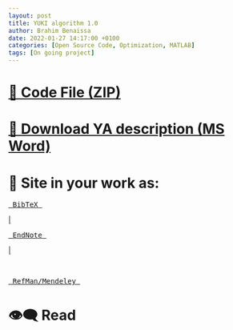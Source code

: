 ```yaml
---
layout: post
title: YUKI algorithm 1.0
author: Brahim Benaissa
date: 2022-01-27 14:17:00 +0100
categories: [Open Source Code, Optimization, MATLAB]
tags: [On going project]
---
```



# <a target="_blank" href="{{ site.baseurl }}{% link /assets/files/Projects/YUKI ALGORITHM 1.0/YUKI ALGORITHM 1.0.docx %}"  download> 📂 Code File (ZIP)</a>


# <a target="_blank" href="{{ site.baseurl }}{% link /assets/files/Projects/YUKI ALGORITHM 1.0/YUKI ALGORITHM 1.0.docx %}"  download> 📎 Download YA description (MS Word)</a>


# 🏁 Site in your work as:

<p align="center">

<a href="https://scholar.googleusercontent.com/scholar.bib?q=info:i1juFqyohlwJ:scholar.google.com/&output=citation&scisdr=CgUEFFNIEJC8jQY6IrQ:AAGBfm0AAAAAYfI_OrTIVm8Rlwh3Q1WaaZnr80cNt3oS&scisig=AAGBfm0AAAAAYfI_OuEQH7F473Pn539pcJYtyb1iftPO&scisf=4&ct=citation&cd=0&hl=en&scfhb=1"  download>  <pre>  BibTeX  </pre>  |</a>

<a href="https://scholar.googleusercontent.com/scholar.enw?q=info:i1juFqyohlwJ:scholar.google.com/&output=citation&scisdr=CgUEFFNIEJC8jQY6Zlc:AAGBfm0AAAAAYfI_flcIcB9-vke433O4XEzccG0o9TXl&scisig=AAGBfm0AAAAAYfI_fi0KVy1Dya2LB_UaY9sPQSTi1FyG&scisf=3&ct=citation&cd=0&hl=en&scfhb=1"  download> <pre>  EndNote  </pre> |</a>

<a href="https://scholar.googleusercontent.com/scholar.ris?q=info:i1juFqyohlwJ:scholar.google.com/&output=citation&scisdr=CgUEFFNIEJC8jQY6jOk:AAGBfm0AAAAAYfI_lOmIrkpyG6kEhc_U55aIiWqTLP7a&scisig=AAGBfm0AAAAAYfI_lGM8Wv_htvhh7nQiiD1qmJNl0VJo&scisf=2&ct=citation&cd=0&hl=en&scfhb=1"  download> <br /> <pre>  RefMan/Mendeley  </pre>  </a>

</p>


<!--
# 📺 Watch:

[![IMAGE ALT TEXT](http://img.youtube.com/vi/Jz3TDvnZ3zo/0.jpg)](http://www.youtube.com/watch?v=Jz3TDvnZ3zo "Video Title")

-->


# 👁️‍🗨️ Read
<object data="{{ site.baseurl }}{% link /assets/files/Projects/YUKI ALGORITHM 1.0/YUKI ALGORITHM 1.0.pdf %}" type="application/pdf" width="100%" height="500px"> </object>
